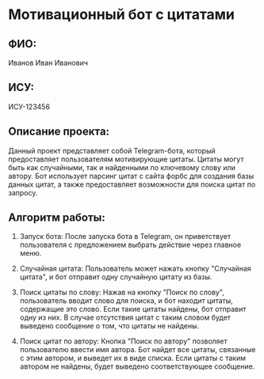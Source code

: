 # Мотивационный бот с цитатами

## ФИО:
Иванов Иван Иванович

## ИСУ:
ИСУ-123456

## Описание проекта:
Данный проект представляет собой Telegram-бота, который предоставляет пользователям мотивирующие цитаты. Цитаты могут быть как случайными, так и найденными по ключевому слову или автору. Бот использует парсинг цитат с сайта форбс для создания базы данных цитат, а также предоставляет возможности для поиска цитат по запросу. 

## Алгоритм работы:

1. Запуск бота:
   После запуска бота в Telegram, он приветствует пользователя с предложением выбрать действие через главное меню.

2. Случайная цитата:
   Пользователь может нажать кнопку "Случайная цитата", и бот отправит одну случайную цитату из базы.

3. Поиск цитаты по слову:
   Нажав на кнопку "Поиск по слову", пользователь вводит слово для поиска, и бот находит цитаты, содержащие это слово. Если такие цитаты найдены, бот отправит одну из них. В случае отсутствия цитат с таким словом будет выведено сообщение о том, что цитаты не найдены.

4. Поиск цитат по автору:
   Кнопка "Поиск по автору" позволяет пользователю ввести имя автора. Бот найдет все цитаты, связанные с этим автором, и выведет их в виде списка. Если цитаты с таким автором не найдены, будет выведено соответствующее сообщение.
